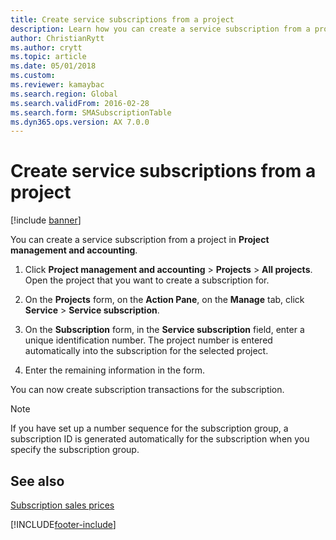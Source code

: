 ```yaml
---
title: Create service subscriptions from a project 
description: Learn how you can create a service subscription from a project in Project management and accounting, including a step-by-step process.
author: ChristianRytt
ms.author: crytt
ms.topic: article
ms.date: 05/01/2018
ms.custom:
ms.reviewer: kamaybac
ms.search.region: Global
ms.search.validFrom: 2016-02-28
ms.search.form: SMASubscriptionTable
ms.dyn365.ops.version: AX 7.0.0
---
```


# Create service subscriptions from a project    

[!include [banner](../includes/banner.md)]


You can create a service subscription from a project in **Project management and accounting**.

1.  Click **Project management and accounting** \> **Projects** \> **All projects**. Open the project that you want to create a subscription for.

2.  On the **Projects** form, on the **Action Pane**, on the **Manage** tab, click **Service** \> **Service subscription**.

3.  On the **Subscription** form, in the **Service subscription** field, enter a unique identification number. The project number is entered automatically into the subscription for the selected project.

4.  Enter the remaining information in the form.

You can now create subscription transactions for the subscription.


> [!NOTE]
> <P>If you have set up a number sequence for the subscription group, a subscription ID is generated automatically for the subscription when you specify the subscription group.</P>



## See also

[Subscription sales prices](subscription-sales-prices.md)

  




[!INCLUDE[footer-include](../../includes/footer-banner.md)]